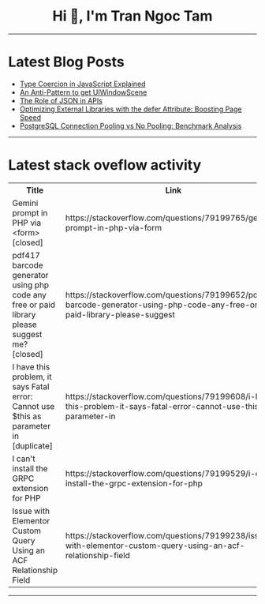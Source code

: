 <h1 align="center">Hi 👋, I'm Tran Ngoc Tam</h1>

---

# Latest Blog Posts 
<!-- BLOG-POST-LIST:START -->
- [Type Coercion in JavaScript Explained](https://dev.to/devshefali/type-coercion-in-javascript-explained-3poo)
- [An Anti-Pattern to get UIWindowScene](https://dev.to/matsuji/an-anti-pattern-to-get-uiwindowscene-1j54)
- [The Role of JSON in APIs](https://dev.to/riyasharma028/the-role-of-json-in-apis-4f43)
- [Optimizing External Libraries with the defer Attribute: Boosting Page Speed](https://dev.to/mahasun/optimizing-external-libraries-with-the-defer-attribute-boosting-page-speed-agf)
- [PostgreSQL Connection Pooling vs No Pooling: Benchmark Analysis](https://dev.to/nareshnishad/postgresql-connection-pooling-vs-no-pooling-benchmark-analysis-a0)
<!-- BLOG-POST-LIST:END -->

---

# Latest stack oveflow activity
<table>
  <tr><th>Title</th><th>Link</th></tr>
  <!-- STACKOVERFLOW:START --><tr><td>Gemini prompt in PHP via &lt;form&gt; [closed]</td><td>https://stackoverflow.com/questions/79199765/gemini-prompt-in-php-via-form</td></tr><tr><td>pdf417 barcode generator using php code any free or paid library please suggest me? [closed]</td><td>https://stackoverflow.com/questions/79199652/pdf417-barcode-generator-using-php-code-any-free-or-paid-library-please-suggest</td></tr><tr><td>I have this problem, it says Fatal error: Cannot use $this as parameter in [duplicate]</td><td>https://stackoverflow.com/questions/79199608/i-have-this-problem-it-says-fatal-error-cannot-use-this-as-parameter-in</td></tr><tr><td>I can&#39;t install the GRPC extension for PHP</td><td>https://stackoverflow.com/questions/79199529/i-cant-install-the-grpc-extension-for-php</td></tr><tr><td>Issue with Elementor Custom Query Using an ACF Relationship Field</td><td>https://stackoverflow.com/questions/79199238/issue-with-elementor-custom-query-using-an-acf-relationship-field</td></tr><!-- STACKOVERFLOW:END -->
</table>

---


